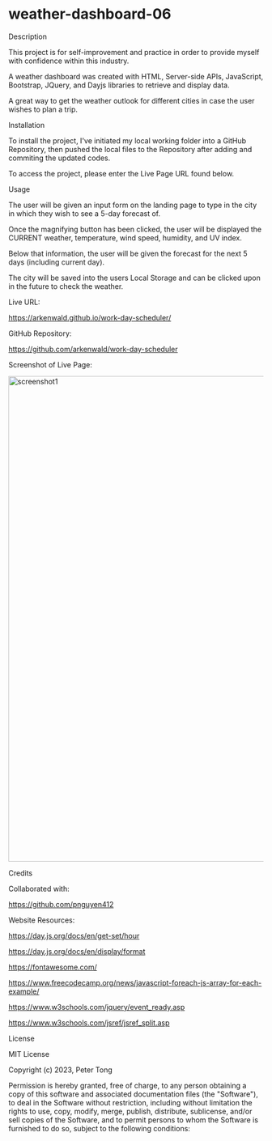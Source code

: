 # weather-dashboard-06

Description

This project is for self-improvement and practice in order to provide myself with confidence within this industry.

A weather dashboard was created with HTML, Server-side APIs, JavaScript, Bootstrap, JQuery, and Dayjs libraries to retrieve and display data.

A great way to get the weather outlook for different cities in case the user wishes to plan a trip.


Installation

To install the project, I've initiated my local working folder into a GitHub Repository, then pushed the local files to the Repository after adding and commiting the updated codes.

To access the project, please enter the Live Page URL found below.


Usage

The user will be given an input form on the landing page to type in the city in which they wish to see a 5-day forecast of.

Once the magnifying button has been clicked, the user will be displayed the CURRENT weather, temperature, wind speed, humidity, and UV index.

Below that information, the user will be given the forecast for the next 5 days (including current day).

The city will be saved into the users Local Storage and can be clicked upon in the future to check the weather.


Live URL:

https://arkenwald.github.io/work-day-scheduler/

GitHub Repository:

https://github.com/arkenwald/work-day-scheduler

Screenshot of Live Page:

<img width="960" alt="screenshot1" src="https://github.com/arkenwald/work-day-scheduler/assets/149994852/8b29d2f5-793b-456a-9472-6e72800a863c">




Credits

Collaborated with:

https://github.com/pnguyen412

Website Resources:

https://day.js.org/docs/en/get-set/hour

https://day.js.org/docs/en/display/format

https://fontawesome.com/

https://www.freecodecamp.org/news/javascript-foreach-js-array-for-each-example/

https://www.w3schools.com/jquery/event_ready.asp

https://www.w3schools.com/jsref/jsref_split.asp


License

MIT License

Copyright (c) 2023, Peter Tong

Permission is hereby granted, free of charge, to any person obtaining a copy of this software and associated documentation files (the "Software"), to deal in the Software without restriction, including without limitation the rights to use, copy, modify, merge, publish, distribute, sublicense, and/or sell copies of the Software, and to permit persons to whom the Software is furnished to do so, subject to the following conditions:
